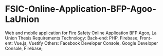 # FSIC-Online-Application-BFP-Agoo-LaUnion
Web and mobile application for Fire Safety Online Application BFP Agoo, La Union
Thesis Requirements
Technology:
Back-end: PHP, Firebase;
Front-ent: Vue.js, Vuetify
Others:
Facebook Developer Console, Google Developer Console, Firebase;
